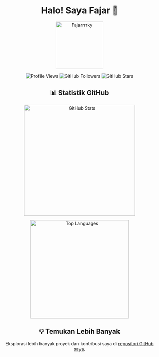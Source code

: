 <h1 align="center">Halo! Saya Fajar 👋</h1>

<p align="center">
  <img src="https://github.com/Fajarrrrky.png" alt="Fajarrrrky" width="150" height="150">
</p>

<p align="center">
  <img src="https://komarev.com/ghpvc/?username=Fajarrrrky&color=blue" alt="Profile Views">
  <img src="https://img.shields.io/github/followers/Fajarrrrky?label=Followers&style=social" alt="GitHub Followers">
  <img src="https://img.shields.io/github/stars/Fajarrrrky?label=Stars&style=social" alt="GitHub Stars">
</p>

<h2 align="center">📊 Statistik GitHub</h2>

<p align="center">
  <img width="350" src="https://github-readme-stats.vercel.app/api?username=Fajarrrrky&show_icons=true" alt="GitHub Stats">
</p>

<p align="center">
  <img width="310" src="https://github-readme-stats.vercel.app/api/top-langs/?username=Fajarrrrky&layout=compact" alt="Top Languages">
</p>

<h2 align="center">💡 Temukan Lebih Banyak</h2>
<p align="center">
  Eksplorasi lebih banyak proyek dan kontribusi saya di <a href="https://github.com/Fajarrrrky?tab=repositories">repositori GitHub saya</a>.
</p>
